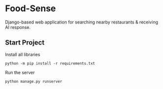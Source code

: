 # Food-Sense
Django-based web application for searching nearby restaurants & receiving AI response.
## Start Project
Install all libraries
```shell
python -m pip install -r requirements.txt
```
Run the server
```shell
python manage.py runserver
```